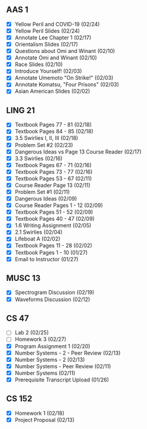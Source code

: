 ## AAS 1

* [x] Yellow Peril and COVID-19 (02/24)
* [x] Yellow Peril Slides (02/24)
* [x] Annotate Lee Chapter 1 (02/17)
* [x] Orientalism Slides (02/17)
* [x] Questions about Omi and Winant (02/10)
* [x] Annotate Omi and Winant (02/10)
* [x] Race Slides (02/10)
* [x] Introduce Yourself! (02/03)
* [x] Annotate Umemoto "On Strike!" (02/03)
* [x] Annotate Komatsu, "Four Prisons" (02/03)
* [x]  Asian American Slides (02/02)
## LING 21
* [x] Textbook Pages 77 - 81 (02/18)
* [x] Textbook Pages 84 - 85 (02/18)
* [x] 3.5 Swirlies I, II, III (02/18)
* [x] Problem Set #2 (02/23)
* [x] Dangerous Ideas vs Page 13 Course Reader (02/17)
* [x] 3.3 Swirlies (02/16)
* [x] Textbook Pages 67 - 71 (02/16)
* [x] Textbook Pages 73 - 77 (02/16)
* [x] Textbook Pages 53 - 67 (02/11)
* [x] Course Reader Page 13 (02/11)
* [x] Problem Set #1 (02/11)
* [x] Dangerous Ideas (02/09)
* [x] Course Reader Pages 1 - 12 (02/09)
* [x] Textbook Pages 51 - 52 (02/09)
* [x] Textbook Pages 40 - 47 (02/09)
* [x] 1.6 Writing Assignment (02/05)
* [x] 2.1 Swirlies (02/04)
* [x] Lifeboat A (02/02)
* [x] Textbook Pages 11 - 28 (02/02)
* [x] Textbook Pages 1 - 10 (01/27)
* [x] Email to Instructor (01/27)
## MUSC 13
* [x] Spectrogram Discussion (02/19)
* [x] Waveforms Discussion (02/12)
## CS 47
* [ ] Lab 2 (02/25)
* [ ] Homework 3 (02/27)
* [x] Program Assignment 1 (02/20)
* [x] Number Systems - 2 - Peer Review (02/13)
* [x] Number Systems - 2 (02/13)
* [x] Number Systems - Peer Review (02/11)
* [x] Number Systems (02/11)
* [x] Prerequisite Transcript Upload (01/26)
## CS 152
* [x] Homework 1 (02/18)
* [x] Project Proposal (02/13)
